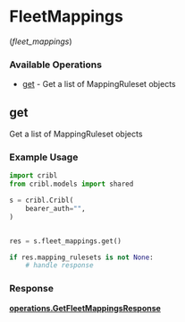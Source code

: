 # FleetMappings
(*fleet_mappings*)

### Available Operations

* [get](#get) - Get a list of MappingRuleset objects

## get

Get a list of MappingRuleset objects

### Example Usage

```python
import cribl
from cribl.models import shared

s = cribl.Cribl(
    bearer_auth="",
)


res = s.fleet_mappings.get()

if res.mapping_rulesets is not None:
    # handle response
```


### Response

**[operations.GetFleetMappingsResponse](../../models/operations/getfleetmappingsresponse.md)**

